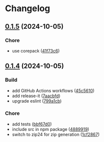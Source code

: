 # Changelog

## [0.1.5](https://github.com/gordonmleigh/rollup-plugin-zip/compare/v0.1.4...v0.1.5) (2024-10-05)


### Chore

* use corepack ([41f73c6](https://github.com/gordonmleigh/rollup-plugin-zip/commit/41f73c6f11066673f1606046d8d920f74a40d6d3))

## [0.1.4](https://github.com/gordonmleigh/rollup-plugin-zip/compare/v0.1.3...v0.1.4) (2024-10-05)


### Build

* add GitHub Actions workflows ([45c5610](https://github.com/gordonmleigh/rollup-plugin-zip/commit/45c5610dbef3b2b641ffc8cda02c17d876cb16ee))
* add release-it ([7aacbfd](https://github.com/gordonmleigh/rollup-plugin-zip/commit/7aacbfd4384b2c46115ef610c40669eba5e5195a))
* upgrade eslint ([799a1cb](https://github.com/gordonmleigh/rollup-plugin-zip/commit/799a1cb1293e02589ddcfdfedcf3da5da988e458))

### Chore

* add tests ([bbf67d0](https://github.com/gordonmleigh/rollup-plugin-zip/commit/bbf67d0fc25d353a0674953b904b788bb7b080ee))
* include src in npm package ([4889919](https://github.com/gordonmleigh/rollup-plugin-zip/commit/4889919e66d3e0f893756afcf3d9bfba3fb113a1))
* switch to zip24 for zip generation ([1cf2867](https://github.com/gordonmleigh/rollup-plugin-zip/commit/1cf286774bf7478d2f694f4bde0e90445a7fc92f))
